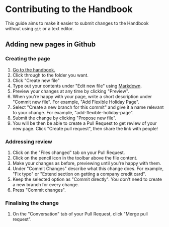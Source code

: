 # Contributing to the Handbook

This guide aims to make it easier to submit changes to the Handbook without using `git` or a text editor.

## Adding new pages in Github

### Creating the page

1. [Go to the handbook.](https://github.com/madetech/handbook)
2. Click through to the folder you want.
3. Click "Create new file"
4. Type out your contents under "Edit new file" using [Markdown](https://guides.github.com/features/mastering-markdown/).
5. Preview your changes at any time by clicking "Preview".
6. When you're happy with your page, write a short description under "Commit new file". For example, "Add Flexible Holiday Page".
7. Select "Create a new branch for this commit" and give it a name relevant to your change. For example, "add-flexible-holiday-page".
8. Submit the change by clicking "Propose new file".
9. You will be then be able to create a Pull Request to get review of your new page. Click "Create pull request", then share the link with people!

### Addressing review

1. Click on the "Files changed" tab on your Pull Request.
2. Click on the pencil icon in the toolbar above the file content.
3. Make your changes as before, previewing until you're happy with them.
4. Under "Commit Changes" describe what this change does. For example, "Fix typo" or "Extend section on getting a company credit card".
5. Keep the selected option as "Commit directly". You don't need to create a new branch for every change.
6. Press "Commit changes".

### Finalising the change

1. On the "Conversation" tab of your Pull Request, click "Merge pull request".

